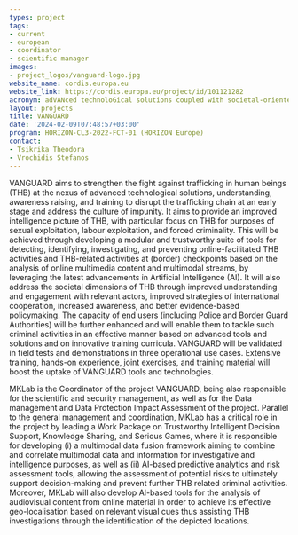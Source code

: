 ```yaml
---
types: project
tags:
- current
- european
- coordinator 
- scientific manager 
images:
- project_logos/vanguard-logo.jpg
website_name: cordis.europa.eu
website_link: https://cordis.europa.eu/project/id/101121282    
acronym: adVANced technoloGical solutions coupled with societal-oriented Understanding and AwaReness for Disrupting trafficking in human beings
layout: projects
title: VANGUARD
date: '2024-02-09T07:48:57+03:00'
program: HORIZON-CL3-2022-FCT-01 (HORIZON Europe)
contact:
- Tsikrika Theodora 
- Vrochidis Stefanos
---
```

<p>
VANGUARD aims to strengthen the fight against trafficking in human beings (THB) at the nexus of advanced technological solutions, understanding, awareness raising, and training to disrupt the trafficking chain at an early stage and address the culture of impunity. It aims to provide an improved intelligence picture of THB, with particular focus on THB for purposes of sexual exploitation, labour exploitation, and forced criminality. This will be achieved through developing a modular and trustworthy suite of tools for detecting, identifying, investigating, and preventing online-facilitated THB activities and THB-related activities at (border) checkpoints based on the analysis of online multimedia content and multimodal streams, by leveraging the latest advancements in Artificial Intelligence (AI). It will also address the societal dimensions of THB through improved understanding and engagement with relevant actors, improved strategies of international cooperation, increased awareness, and better evidence-based policymaking. The capacity of end users (including Police and Border Guard Authorities) will be further enhanced and will enable them to tackle such criminal activities in an effective manner based on advanced tools and solutions and on innovative training curricula. VANGUARD will be validated in field tests and demonstrations in three operational use cases. Extensive training, hands-on experience, joint exercises, and training material will boost the uptake of VANGUARD tools and technologies.
</p>
<p>
MKLab is the Coordinator of the project VANGUARD, being also responsible for the scientific and security management, as well as for the Data management and Data Protection Impact Assessment of the project. Parallel to the general management and coordination, MKLab has a critical role in the project by leading a Work Package on Trustworthy Intelligent Decision Support, Knowledge Sharing, and Serious Games, where it is responsible for developing (i) a multimodal data fusion framework aiming to combine and correlate multimodal data and information for investigative and intelligence purposes, as well as (ii) AI-based predictive analytics and risk assessment tools, allowing the assessment of potential risks to ultimately support decision-making and prevent further THB related criminal activities. Moreover, MKLab will also develop AI-based tools for the analysis of audiovisual content from online material in order to achieve its effective geo-localisation based on relevant visual cues thus assisting THB investigations through the identification of the depicted locations.  
</p>
